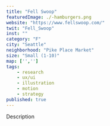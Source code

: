 ```yaml
---
title: "Fell Swoop"
featuredImage: ./-hamburgers.png
website: "https://www.fellswoop.com/"
twit: "Fell_Swoop"
inst: ""
category: "F"
city: "Seattle"
neighborhood: "Pike Place Market"
size: "Small (1-10)"
map: ['','']
tags:
    - research
    - ux/ui
    - illustration
    - motion
    - strategy
published: true
---
```


Description
